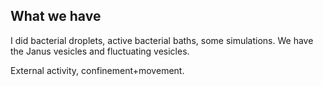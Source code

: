 
## What we have

I did bacterial droplets, active bacterial baths, some simulations. We have the Janus vesicles and fluctuating vesicles. 

External activity, confinement+movement.
